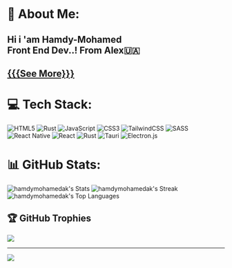 # 💫 About Me:
## Hi i 'am Hamdy-Mohamed<br>Front End Dev..! From Alex🇺🇦<br>
## <a href="https://github.com/hamdymohamedak/Portfolio-master/blob/main/README.md">{{{See More}}}</a>

# 💻 Tech Stack:
![HTML5](https://img.shields.io/badge/html5-%23E34F26.svg?style=for-the-badge&logo=html5&logoColor=white) ![Rust](https://img.shields.io/badge/rust-%23000000.svg?style=for-the-badge&logo=rust&logoColor=white)
![JavaScript](https://img.shields.io/badge/javascript-%23323330.svg?style=for-the-badge&logo=javascript&logoColor=%23F7DF1E) ![CSS3](https://img.shields.io/badge/css3-%231572B6.svg?style=for-the-badge&logo=css3&logoColor=white) 
![TailwindCSS](https://img.shields.io/badge/tailwindcss-%2338B2AC.svg?style=for-the-badge&logo=tailwind-css&logoColor=white) ![SASS](https://img.shields.io/badge/SASS-hotpink.svg?style=for-the-badge&logo=SASS&logoColor=white) ![React Native](https://img.shields.io/badge/react_native-%2320232a.svg?style=for-the-badge&logo=react&logoColor=%2361DAFB) ![React](https://img.shields.io/badge/react-%2320232a.svg?style=for-the-badge&logo=react&logoColor=%2361DAFB) ![Rust](https://img.shields.io/badge/rust-%23000000.svg?style=for-the-badge&logo=rust&logoColor=white) ![Tauri](https://img.shields.io/badge/tauri-%2324C8DB.svg?style=for-the-badge&logo=tauri&logoColor=%23FFFFFF) ![Electron.js](https://img.shields.io/badge/Electron-191970?style=for-the-badge&logo=Electron&logoColor=white)
# 📊 GitHub Stats:
![hamdymohamedak's Stats](https://github-readme-stats.vercel.app/api?username=hamdymohamedak&theme=cobalt&show_icons=true&hide_border=true&count_private=true)
![hamdymohamedak's Streak](https://github-readme-streak-stats.herokuapp.com/?user=hamdymohamedak&theme=cobalt&hide_border=true)
![hamdymohamedak's Top Languages](https://github-readme-stats.vercel.app/api/top-langs/?username=hamdymohamedak&theme=cobalt&show_icons=true&hide_border=true&layout=compact)
## 🏆 GitHub Trophies
![](https://github-profile-trophy.vercel.app/?username=hamdymohamedak&theme=radical&no-frame=false&no-bg=false&margin-w=4)

---
[![](https://visitcount.itsvg.in/api?id=hamdymohamedak&label=Profile%20Views&color=1&pretty=true)](https://visitcount.itsvg.in)


<!-- Proudly created with GPRM ( https://gprm.itsvg.in ) -->
